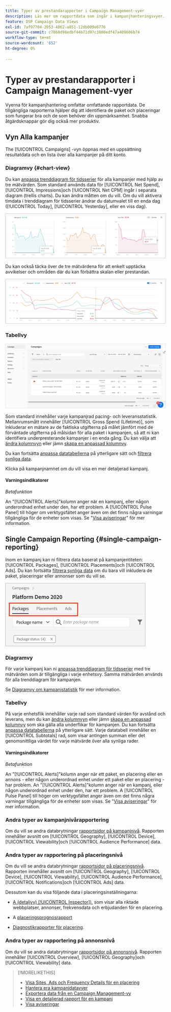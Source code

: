 ```yaml
---
title: Typer av prestandarapporter i Campaign Management-vyer
description: Läs mer om rapportdata som ingår i kampanjhanteringsvyer.
feature: DSP Campaign Data Views
exl-id: 7af97704-2053-4862-a851-12db009e6776
source-git-commit: c7860d98edbf44b71d97c3800edf47a409606b74
workflow-type: tm+mt
source-wordcount: '652'
ht-degree: 0%

---
```


# Typer av prestandarapporter i Campaign Management-vyer

Vyerna för kampanjhantering omfattar omfattande rapportdata. De tillgängliga rapporterna hjälper dig att identifiera de paket och placeringar som fungerar bra och de som behöver din uppmärksamhet. Snabba åtgärdsknappar gör dig också mer produktiv.

## Vyn Alla kampanjer

The [!UICONTROL Campaigns] -vyn öppnas med en uppsättning resultatdata och en lista över alla kampanjer på ditt konto.

### Diagramvy {#chart-view}

Du kan [anpassa trenddiagram för tidsserier](campaign-data-views-manage.md#data-visualizations-manage) för alla kampanjer med hjälp av tre mätvärden. Som standard används data för [!UICONTROL Net Spend], [!UICONTROL Impressions]och [!UICONTROL Net CPM] ingår i separata diagram (trellis charts). Du kan ändra måtten om du vill. Om du vill aktivera timdata i trenddiagram för tidsserier ändrar du datumvalet till en enda dag ([!UICONTROL Today], [!UICONTROL Yesterday], eller en viss dag).

![separata trenddiagram för tre mätvärden](/help/dsp/assets/trend-chart-separate.png)

Du kan också täcka över de tre mätvärdena för att enkelt upptäcka avvikelser och områden där du kan förbättra skalan eller prestandan.

![trenddiagram med övertäckning](/help/dsp/assets/trend-chart.png)

### Tabellvy

![Kampanjlista](/help/dsp/assets/campaigns-list.png)

Som standard innehåller varje kampanjrad pacing- och leveransstatistik. Mellanrumsmått innehåller [!UICONTROL Gross Spend (Lifetime)], som inkluderar en mätare av de faktiska utgifterna på målet jämfört med de förväntade utgifterna på målsidan för alla paket i kampanjen, så att ni kan identifiera underpresterande kampanjer i en enda gång. Du kan välja att [ändra kolumnvyn](campaign-data-views-manage.md#column-view-change) eller jämn [skapa en anpassad kolumnvy](campaign-data-views-manage.md#column-view-create).

Du kan fortsätta [anpassa datatabellerna](campaign-data-views-manage.md#data-tables-manage) på ytterligare sätt och [filtrera synliga data](campaign-data-views-manage.md#filter-data-tables).

Klicka på kampanjnamnet om du vill visa en mer detaljerad kampanj.

#### Varningsindikatorer

*Betafunktion*

An &quot;[!UICONTROL Alerts]&quot;kolumn anger när en kampanj, eller någon underordnad enhet under den, har ett problem. A [!UICONTROL Pulse Panel] till höger om verktygsfältet anger även om det finns några varningar tillgängliga för de enheter som visas. Se &quot;[Visa aviseringar](campaign-alerts.md)&quot; för mer information.

## Single Campaign Reporting {#single-campaign-reporting}

Inom en kampanj kan ni filtrera data baserat på kampanjentiteten: [!UICONTROL Packages], [!UICONTROL Placements]och [!UICONTROL Ads]. Du kan fortsätta [filtrera synliga data](campaign-data-views-manage.md#filter-data-tables) om du bara vill inkludera de paket, placeringar eller annonser som du vill se.

![Kampanjentitetsflikar](/help/dsp/assets/campaign-subtabs.png)

### Diagramvy

För varje kampanj kan ni [anpassa trenddiagram för tidsserier](campaign-data-views-manage.md#data-visualizations-manage) med tre mätvärden som är tillgängliga i varje enhetsvy. Samma mätvärden används för alla trenddiagram för kampanjen.

Se [Diagramvy om kampanjstatistik](#chart-view) för mer information.

### Tabellvy

På varje enhetsflik innehåller varje rad som standard värden för avstånd och leverans, men du kan [ändra kolumnvyn](campaign-data-views-manage.md#column-view-change) eller jämn [skapa en anpassad kolumnvy](campaign-data-views-manage.md#column-view-create) som ska gälla alla underflikar för kampanjen. Du kan fortsätta [anpassa datatabellerna](campaign-data-views-manage.md#data-tables-manage) på ytterligare sätt. Varje datatabell innehåller en [!UICONTROL Subtotals] rad, som visar antingen summan eller det genomsnittliga värdet för varje mätvärde över alla synliga rader.

#### Varningsindikatorer

*Betafunktion*

An &quot;[!UICONTROL Alerts]&quot;kolumn anger när ett paket, en placering eller en annons - eller någon underordnad enhet under ett paket eller en placering - har problem. An &quot;[!UICONTROL Alerts]&quot;kolumn anger när en kampanj, eller någon underordnad enhet under den, har ett problem. A [!UICONTROL Pulse Panel] till höger om verktygsfältet anger även om det finns några varningar tillgängliga för de enheter som visas. Se &quot;[Visa aviseringar](campaign-alerts.md)&quot; för mer information.

### Andra typer av kampanjnivårapportering

Om du vill se andra databrytningar [rapportsidor på kampanjnivå](/help/dsp/campaign-management/campaigns/campaign-view-report.md). Rapporten innehåller avsnitt om [!UICONTROL Geography], [!UICONTROL Device], [!UICONTROL Viewability]och [!UICONTROL Audience Performance] data.

### Andra typer av rapportering på placeringsnivå

Om du vill se andra databrytningar [rapportsidor på placeringsnivå](/help/dsp/campaign-management/placements/placement-view-report.md). Rapporten innehåller avsnitt om [!UICONTROL Geography], [!UICONTROL Device], [!UICONTROL Viewability], [!UICONTROL Audience Performance], [!UICONTROL Notifications]och [!UICONTROL Ads] data.

Dessutom kan du visa följande data i placeringsinställningarna:

* [A (detaljvy) [!UICONTROL Inspector])](placement-details-view.md), som visar alla riktade webbplatser, annonser, frekvensdata och erbjudanden för en placering.

* A [placeringsprognosrapport](/help/dsp/campaign-management/reports/placement-forecast.md)

* [Diagnostikrapporter för placering](/help/dsp/campaign-management/reports/placement-diagnostics.md).


### Andra typer av rapportering på annonsnivå

Om du vill se andra databrytningar [rapportsidor på annonsnivå](/help/dsp/campaign-management/ads/ad-view-report.md). Rapporten innehåller [!UICONTROL Overview], [!UICONTROL Geography]och [!UICONTROL Viewability] data.

>[!MORELIKETHIS]
>
>* [Visa Sites, Ads och Frequency Details för en placering](placement-details-view.md)
>* [Hantera era kampanjdatavyer](campaign-data-views-manage.md)
>* [Exportera data från en Campaign Management-vy](campaign-export-data.md)
>* [Visa en detaljerad rapport för en kampanj](/help/dsp/campaign-management/campaigns/campaign-view-report.md)
>* [Visa aviseringar](campaign-alerts.md)
